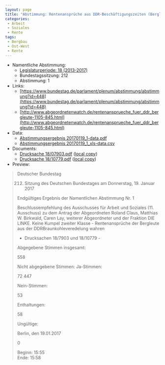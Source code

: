 ```yaml
---
layout: page
title: "Abstimmung: Rentenansprüche aus DDR-Beschäftigungszeiten (Bergleute)"
categories:
 - Arbeit
 - Soziales
 - Rente
tags:
 - Bergbau
 - Ost-West
 - Rente
---
```


* Namentliche Abstimmung:
    * [Legislaturperiode: 18 (2013-2017)](https://de.wikipedia.org/wiki/18._Deutscher_Bundestag)
    * Bundestagssitzung: 212
    * Abstimmung: 1
* Links: 
    * [https://www.bundestag.de/parlament/plenum/abstimmung/abstimmung?id=448](https://www.bundestag.de/parlament/plenum/abstimmung/abstimmung?id=448)
    * [http://www.abgeordnetenwatch.de/rentenansprueche_fuer_ddr_bergleute-1105-845.html](http://www.abgeordnetenwatch.de/rentenansprueche_fuer_ddr_bergleute-1105-845.html)
* Data: 
    * [Abstimmungsergebnis 20170119_1-data.pdf](/res/abstimmungsliste/20170119_1-data.pdf)
    * [Abstimmungsergebnis 20170119_1_xls-data.csv](/res/abstimmungsliste/analyses/20170119_1_xls-data.csv)
* Documents: 
    * [Drucksache 18/07903.pdf](http://dip21.bundestag.de/dip21/btd/18/079/1807903.pdf) ([local copy](/res/abstimmungsdaten/018-212-01/1807903.pdf))
    * [Drucksache 18/10779.pdf](http://dip21.bundestag.de/dip21/btd/18/107/1810779.pdf) ([local copy](/res/abstimmungsdaten/018-212-01/1810779.pdf))
* Preview: 
> Deutscher Bundestag
> 
> 212. Sitzung des Deutschen Bundestages
> am Donnerstag, 19. Januar 2017
> 
> Endgültiges Ergebnis der Namentlichen Abstimmung Nr. 1
> 
> Beschlussempfehlung des Ausschusses für Arbeit und Soziales (11. Ausschuss)
> zu dem Antrag der Abgeordneten Roland Claus, Matthias W. Birkwald, Caren Lay, weiterer
> Abgeordneter und der Fraktion DIE LINKE.
> Keine Kumpel zweiter Klasse - Rentenansprüche der Bergleute aus der DDRBraunkohleveredelung wahren
> - Drucksachen 18/7903 und 18/10779 -
> 
> Abgegebene Stimmen insgesamt:
> 
> 558
> 
> Nicht abgegebene Stimmen:
> Ja-Stimmen:
> 
> 72
> 447
> 
> Nein-Stimmen:
> 
> 53
> 
> Enthaltungen:
> 
> 58
> 
> Ungültige:
> 
> Berlin, den 19.01.2017
> 
> 0
> 
> Beginn: 15:55  
> Ende: 15:58
